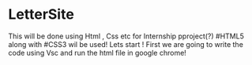 # LetterSite
 This will be done using Html , Css etc for Internship pproject(?)
 #HTML5 along with #CSS3 wil be used! Lets start !
 First we are going to write the code using Vsc and run the html file in google chrome!
